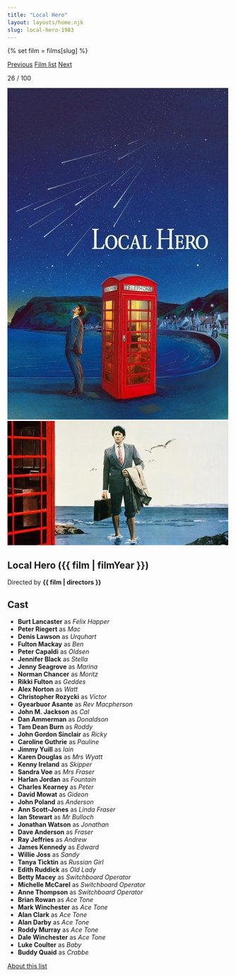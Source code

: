```yaml
---
title: "Local Hero"
layout: layouts/home.njk
slug: local-hero-1983
---
```


{% set film = films[slug] %}

<nav class="films">
  <a class="prev" href="../blade-runner-1982">Previous</a>
  <a href="../">Film list</a>
  <a class="next" href="../paris-texas-1984">Next</a>
</nav>

<p>26 / 100</p>

<article class="film">
  <div class="backdrop-and-poster">
    <img class="poster" src="../films/posters/local-hero-1983.jpg" alt="">
    <img class="backdrop" src="../films/backdrops/local-hero-1983.jpg" alt="">
  </div>

  <h1>Local Hero ({{ film | filmYear }})</h1>

  <p class="director">
    Directed by <strong>{{ film | directors }}</strong>
  </p>


  <h2>
    Cast
  </h2>
  <ul>
            <li><strong>Burt Lancaster</strong> as <em>Felix Happer</em></li>
        <li><strong>Peter Riegert</strong> as <em>Mac</em></li>
        <li><strong>Denis Lawson</strong> as <em>Urquhart</em></li>
        <li><strong>Fulton Mackay</strong> as <em>Ben</em></li>
        <li><strong>Peter Capaldi</strong> as <em>Oldsen</em></li>
        <li><strong>Jennifer Black</strong> as <em>Stella</em></li>
        <li><strong>Jenny Seagrove</strong> as <em>Marina</em></li>
        <li><strong>Norman Chancer</strong> as <em>Moritz</em></li>
        <li><strong>Rikki Fulton</strong> as <em>Geddes</em></li>
        <li><strong>Alex Norton</strong> as <em>Watt</em></li>
        <li><strong>Christopher Rozycki</strong> as <em>Victor</em></li>
        <li><strong>Gyearbuor Asante</strong> as <em>Rev Macpherson</em></li>
        <li><strong>John M. Jackson</strong> as <em>Cal</em></li>
        <li><strong>Dan Ammerman</strong> as <em>Donaldson</em></li>
        <li><strong>Tam Dean Burn</strong> as <em>Roddy</em></li>
        <li><strong>John Gordon Sinclair</strong> as <em>Ricky</em></li>
        <li><strong>Caroline Guthrie</strong> as <em>Pauline</em></li>
        <li><strong>Jimmy Yuill</strong> as <em>Iain</em></li>
        <li><strong>Karen Douglas</strong> as <em>Mrs Wyatt</em></li>
        <li><strong>Kenny Ireland</strong> as <em>Skipper</em></li>
        <li><strong>Sandra Voe</strong> as <em>Mrs Fraser</em></li>
        <li><strong>Harlan Jordan</strong> as <em>Fountain</em></li>
        <li><strong>Charles Kearney</strong> as <em>Peter</em></li>
        <li><strong>David Mowat</strong> as <em>Gideon</em></li>
        <li><strong>John Poland</strong> as <em>Anderson</em></li>
        <li><strong>Ann Scott-Jones</strong> as <em>Linda Fraser</em></li>
        <li><strong>Ian Stewart</strong> as <em>Mr Bulloch</em></li>
        <li><strong>Jonathan Watson</strong> as <em>Jonathan</em></li>
        <li><strong>Dave Anderson</strong> as <em>Fraser</em></li>
        <li><strong>Ray Jeffries</strong> as <em>Andrew</em></li>
        <li><strong>James Kennedy</strong> as <em>Edward</em></li>
        <li><strong>Willie Joss</strong> as <em>Sandy</em></li>
        <li><strong>Tanya Ticktin</strong> as <em>Russian Girl</em></li>
        <li><strong>Edith Ruddick</strong> as <em>Old Lady</em></li>
        <li><strong>Betty Macey</strong> as <em>Switchboard Operator</em></li>
        <li><strong>Michelle McCarel</strong> as <em>Switchboard Operator</em></li>
        <li><strong>Anne Thompson</strong> as <em>Switchboard Operator</em></li>
        <li><strong>Brian Rowan</strong> as <em>Ace Tone</em></li>
        <li><strong>Mark Winchester</strong> as <em>Ace Tone</em></li>
        <li><strong>Alan Clark</strong> as <em>Ace Tone</em></li>
        <li><strong>Alan Darby</strong> as <em>Ace Tone</em></li>
        <li><strong>Roddy Murray</strong> as <em>Ace Tone</em></li>
        <li><strong>Dale Winchester</strong> as <em>Ace Tone</em></li>
        <li><strong>Luke Coulter</strong> as <em>Baby</em></li>
        <li><strong>Buddy Quaid</strong> as <em>Crabbe</em></li>
  </ul>
</article>
<footer>
  <a href="../about">About this list</a>
</footer>
